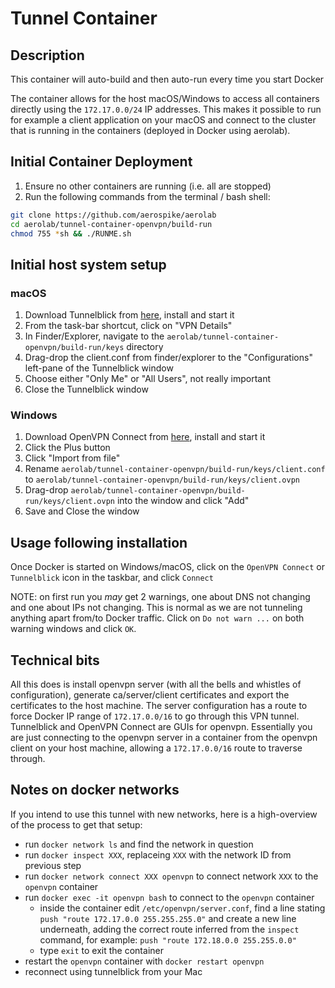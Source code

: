 # Tunnel Container

## Description

This container will auto-build and then auto-run every time you start Docker

The container allows for the host macOS/Windows to access all containers directly using the `172.17.0.0/24` IP addresses. This makes it possible to run for example a client application on your macOS and connect to the cluster that is running in the containers (deployed in Docker using aerolab).

## Initial Container Deployment

1. Ensure no other containers are running (i.e. all are stopped)
2. Run the following commands from the terminal / bash shell:

```bash
git clone https://github.com/aerospike/aerolab
cd aerolab/tunnel-container-openvpn/build-run
chmod 755 *sh && ./RUNME.sh
```

## Initial host system setup

### macOS

1. Download Tunnelblick from [here](https://tunnelblick.net/), install and start it
2. From the task-bar shortcut, click on "VPN Details"
3. In Finder/Explorer, navigate to the `aerolab/tunnel-container-openvpn/build-run/keys` directory
4. Drag-drop the client.conf from finder/explorer to the "Configurations" left-pane of the Tunnelblick window
5. Choose either "Only Me" or "All Users", not really important
6. Close the Tunnelblick window

### Windows
1. Download OpenVPN Connect from [here](https://openvpn.net/client-connect-vpn-for-windows/), install and start it
2. Click the Plus button
3. Click "Import from file"
4. Rename `aerolab/tunnel-container-openvpn/build-run/keys/client.conf` to `aerolab/tunnel-container-openvpn/build-run/keys/client.ovpn`
5. Drag-drop `aerolab/tunnel-container-openvpn/build-run/keys/client.ovpn` into the window and click "Add"
6. Save and Close the window

## Usage following installation

Once Docker is started on Windows/macOS, click on the `OpenVPN Connect` or `Tunnelblick` icon in the taskbar, and click `Connect`

NOTE: on first run you *may* get 2 warnings, one about DNS not changing and one about IPs not changing. This is normal as we are not tunneling anything apart from/to Docker traffic. Click on `Do not warn ...` on both warning windows and click `OK`.

## Technical bits

All this does is install openvpn server (with all the bells and whistles of configuration), generate ca/server/client certificates and export the certificates to the host machine. The server configuration has a route to force Docker IP range of `172.17.0.0/16` to go through this VPN tunnel. Tunnelblick and OpenVPN Connect are GUIs for openvpn. Essentially you are just connecting to the openvpn server in a container from the openvpn client on your host machine, allowing a `172.17.0.0/16` route to traverse through.

## Notes on docker networks

If you intend to use this tunnel with new networks, here is a high-overview of the process to get that setup:
* run `docker network ls` and find the network in question
* run `docker inspect XXX`, replaceing `XXX` with the network ID from previous step
* run `docker network connect XXX openvpn` to connect network `XXX` to the `openvpn` container
* run `docker exec -it openvpn bash` to connect to the `openvpn` container
  * inside the container edit `/etc/openvpn/server.conf`, find a line stating `push "route 172.17.0.0 255.255.255.0"` and create a new line underneath, adding the correct route inferred from the `inspect` command, for example: `push "route 172.18.0.0 255.255.0.0"`
  * type `exit` to exit the container
* restart the `openvpn` container with `docker restart openvpn`
* reconnect using tunnelblick from your Mac
